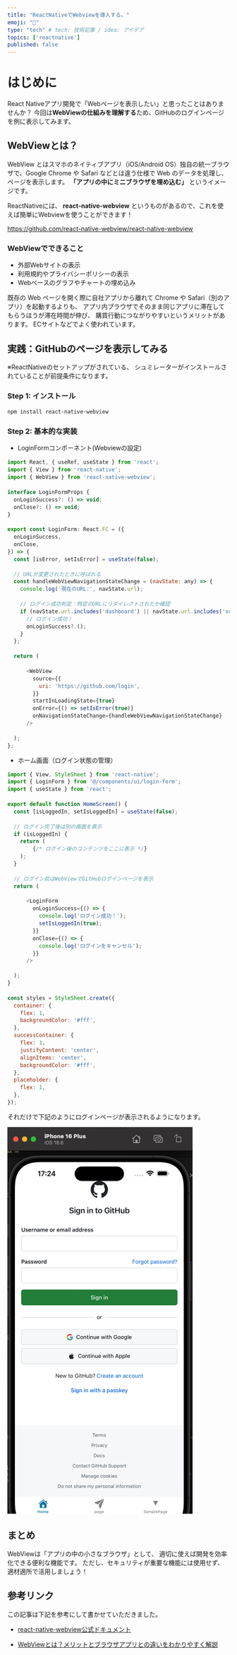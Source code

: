 ```yaml
---
title: "ReactNativeでWebviewを導入する。"
emoji: "📱"
type: "tech" # tech: 技術記事 / idea: アイデア
topics: ['reactnative']
published: false
---
```


# はじめに

React Nativeアプリ開発で「Webページを表示したい」と思ったことはありませんか？
今回は**WebViewの仕組みを理解する**ため、GitHubのログインページを例に表示してみます。

## WebViewとは？

WebView とはスマホのネイティブアプリ（iOS/Android OS）独自の統一ブラウザで、Google Chrome や Safari などとは違う仕様で Web のデータを処理し、
ページを表示します。
**「アプリの中にミニブラウザを埋め込む」** というイメージです。

ReactNativeには、
**react-native-webview**
というものがあるので、これを使えば簡単にWebviewを使うことができます！

https://github.com/react-native-webview/react-native-webview

### WebViewでできること

- 外部Webサイトの表示
- 利用規約やプライバシーポリシーの表示
- Webベースのグラフやチャートの埋め込み

既存の Web ページを開く際に自社アプリから離れて Chrome や Safari（別のアプリ）を起動するよりも、
アプリ内ブラウザでそのまま同じアプリに滞在してもらうほうが滞在時間が伸び、
購買行動につながりやすいというメリットがあります。
ECサイトなどでよく使われています。

## 実践：GitHubのページを表示してみる

※ReactNativeのセットアップがされている、
シュミレーターがインストールされていることが前提条件になります。

### Step 1: インストール

```bash
npm install react-native-webview
```

### Step 2: 基本的な実装

- LoginFormコンポーネント(Webviewの設定)

```javascript
import React, { useRef, useState } from 'react';
import { View } from 'react-native';
import { WebView } from 'react-native-webview';

interface LoginFormProps {
  onLoginSuccess?: () => void;
  onClose?: () => void;
}

export const LoginForm: React.FC = ({
  onLoginSuccess,
  onClose,
}) => {
  const [isError, setIsError] = useState(false);

  // URLが変更されたときに呼ばれる
  const handleWebViewNavigationStateChange = (navState: any) => {
    console.log('現在のURL:', navState.url);
    
    // ログイン成功判定：特定のURLにリダイレクトされたか確認
    if (navState.url.includes('dashboard') || navState.url.includes('success')) {
      // ログイン成功！
      onLoginSuccess?.();
    }
  };

  return (
    
      <WebView
        source={{
          uri: 'https://github.com/login',
        }}
        startInLoadingState={true}
        onError={() => setIsError(true)}
        onNavigationStateChange={handleWebViewNavigationStateChange}
      />
    
  );
};
```

- ホーム画面（ログイン状態の管理）

```javascript
import { View, StyleSheet } from 'react-native';
import { LoginForm } from '@/components/ui/login-form';
import { useState } from 'react';

export default function HomeScreen() {
  const [isLoggedIn, setIsLoggedIn] = useState(false);

  // ログイン完了後は別の画面を表示
  if (isLoggedIn) {
    return (
        {/* ログイン後のコンテンツをここに表示 */}
    );
  }

  // ログイン前はWebViewでGitHubログインページを表示
  return (
    
      <LoginForm
        onLoginSuccess={() => {
          console.log('ログイン成功！');
          setIsLoggedIn(true);
        }}
        onClose={() => {
          console.log('ログインをキャンセル');
        }}
      />
    
  );
}

const styles = StyleSheet.create({
  container: {
    flex: 1,
    backgroundColor: '#fff',
  },
  successContainer: {
    flex: 1,
    justifyContent: 'center',
    alignItems: 'center',
    backgroundColor: '#fff',
  },
  placeholder: {
    flex: 1,
  },
});
```

それだけで下記のようにログインページが表示されるようになります。

![GitHubログインページ](/images/webview/github_login.png)

## まとめ

WebViewは「アプリの中の小さなブラウザ」として、
適切に使えば開発を効率化できる便利な機能です。
ただし、セキュリティが重要な機能には使用せず、
適材適所で活用しましょう！

## 参考リンク

この記事は下記を参考にして書かせていただきました。

- [react-native-webview公式ドキュメント](https://github.com/react-native-webview/react-native-webview)

- [WebViewとは？メリットとブラウザアプリとの違いをわかりやすく解説
](https://backapp.co.jp/blog/1505)
